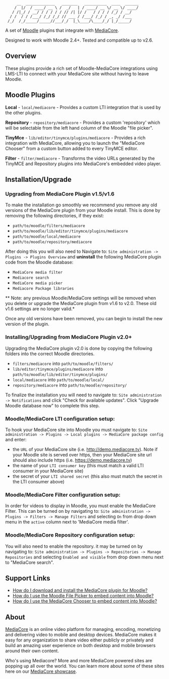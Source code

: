 ```
     __  _____________   _______   __________  ____  ______
    /  |/  / ____/ __ \ /  _/   | / ____/ __ \/ __ \/ ____/
   / /|_/ / __/ / / / / / // /| |/ /   / / / / /_/ / __/
  / /  / / /___/ /_/ /_/ // ___ / /___/ /_/ / _, _/ /___
 /_/  /_/_____/_____//___/_/  |_\____/\____/_/ |_/_____/

```

A set of [Moodle](http://moodle.org) plugins that integrate with
[MediaCore](http://mediacore.com).

Designed to work with Moodle 2.4+. Tested and compatible up to v2.6.

## Overview ##
These plugins provide a rich set of Moodle-MediaCore integrations using LMS-LTI
to connect with your MediaCore site without having to leave Moodle.

## Moodle Plugins ##

**Local** - `local/mediacore` - Provides a custom LTI integration that is used
by the other plugins.

**Repository** - `repository/mediacore` - Provides a custom 'repository' which
will be selectable from the left hand column of the Moodle "file picker".

**TinyMce** - `lib/editor/tinymce/plugins/mediacore` - Provides a rich
integration with MediaCore, allowing you to launch the "MediaCore Chooser" from
a custom button added to every TinyMCE editor.

**Filter** - `filter/mediacore` - Transforms the video URLs generated by the
TinyMCE and Repository plugins into MediaCore's embedded video player.


## Installation/Upgrade ##


### Upgrading from MediaCore Plugin v1.5/v1.6 ###

To make the installation go smoothly we recommend you remove any old versions
of the MediaCore plugin from your Moodle install. This is done by removing the
following directories, if they exist:

- `path/to/moodle/filters/mediacore`
- `path/to/moodle/lib/editor/tinymce/plugins/mediacore`
- `path/to/moodle/local/mediacore`
- `path/to/moodle/repository/mediacore`


After doing this you will also need to Navigate to: `Site administration ->
Plugins -> Plugins Overview` and **uninstall** the following MediaCore plugin code
from the Moodle database:

- `MediaCore media filter`
- `Mediacore search`
- `MediaCore media picker`
- `Mediacore Package libraries`

** Note: any previous Moodle/MediaCore settings will be removed when you delete
  or upgrade the MediaCore plugin from v1.6 to v2.0. These old v1.6 settings are
  no longer valid.*

Once any old versions have been removed, you can begin to install the new
version of the plugin. 

### Installing/Upgrading from MediaCore Plugin v2.0+ ###

Upgrading the MediaCore plugin v2.0 is done by copying the following folders into 
the correct Moodle directories.

- `filters/mediacore` into `path/to/moodle/filters/`
- `lib/editor/tinymce/plugins/mediacore` into
  `path/to/moodle/lib/editor/tinymce/plugins/`
- `local/mediacore` into `path/to/moodle/local/`
- `repository/mediacore` into `path/to/moodle/repository/`

To finalize the installation you will need to navigate to: `Site administration
-> Notifications` and click "Check for available updates". Click "Upgrade
Moodle database now" to complete this step.

### Moodle/MediaCore LTI configuration setup: ###

To hook your MediaCore site into Moodle you must navigate to: `Site
administration -> Plugins -> Local plugins -> MediaCore package config` and enter:

- the `URL` of your MediaCore site (i.e. http://demo.mediacore.tv). Note if your
Moodle site is served over https, then your MediaCore site url should also include
https (i.e. https://demo.mediacore.tv)
- the name of your `LTI consumer key` (this must match a valid LTI consumer in
  your MediaCore site)
- the secret of your `LTI shared secret` (this also must match the secret in the
  LTI consumer above)
  
### Moodle/MediaCore Filter configuration setup: ###

In order for videos to display in Moodle, you must enable the MediaCore Filter.
This can be turned on by navigating to: `Site administration -> Plugins ->
Filters -> Manage Filters` and selecting `On` from drop down menu in the
`active` column next to 'MediaCore media filter'.

### Moodle/MediaCore Repository configuration setup: ###

You will also need to enable the repository. it may be turned on by navigating
to: `Site administration -> Plugins -> Repositories -> Manage Repositories` and
selecting `Enabled and visible` from drop down menu next to "MediaCore
search".

## Support Links ##

- [How do I download and install the MediaCore plugin for Moodle?](http://support.mediacore.com/customer/portal/articles/1122218-how-do-i-download-and-install-the-mediacore-plugin-for-moodle-v2-0-)
- [How do I use the Moodle File Picker to embed content into Moodle?](http://support.mediacore.com/customer/portal/articles/1124220-how-do-i-use-the-file-picker-to-embed-content-into-moodle-)
- [How do I use the MediaCore Chooser to embed content into Moodle?](http://support.mediacore.com/customer/portal/articles/1124241-how-do-i-use-the-chooser-to-embed-content-into-moodle-)


## About ##

[MediaCore](http://mediacore.com/) is an online video platform for managing,
encoding, monetizing and delivering video to mobile and desktop devices.
MediaCore makes it easy for any organization to share video either publicly or
privately and build an amazing user experience on both desktop and mobile
browsers around their own content.

Who's using Mediacore? More and more MediaCore powered sites are popping up all
over the world. You can learn more about some of these sites here on our
[MediaCore showcase](http://mediacore.com/why-mediacore).
